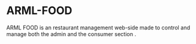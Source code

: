 # ARML-FOOD
ARML FOOD is an restaurant management web-side made to control and manage both the admin and the consumer section .

